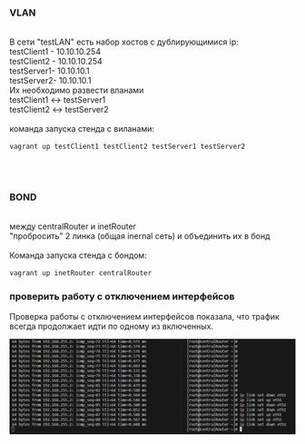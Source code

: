 <h3><b>VLAN</b></h3>
<br>
В сети "testLAN" есть набор хостов с дублирующимися ip:<br>
testClient1 - 10.10.10.254<br>
testClient2 - 10.10.10.254<br>
testServer1- 10.10.10.1<br>
testServer2- 10.10.10.1<br>
Их необходимо развести вланами<br>
testClient1 <-> testServer1<br>
testClient2 <-> testServer2<br><br>
команда запуска стенда с виланами:<br>

```bash
vagrant up testClient1 testClient2 testServer1 testServer2
```
<br><br>
<h3><b>BOND</b></h3>
<br>
между centralRouter и inetRouter<br>
"пробросить" 2 линка (общая inernal сеть) и объединить их в бонд<br><br>
Команда запуска стенда с бондом:<br>

```bash
vagrant up inetRouter centralRouter
```

<h3>проверить работу c отключением интерфейсов</h3>
Проверка работы с отключением интерфейсов показала, что трафик всегда продолжает идти по одному из включенных.
<br>

<img src=".//screenshots//bond0.png"></img>